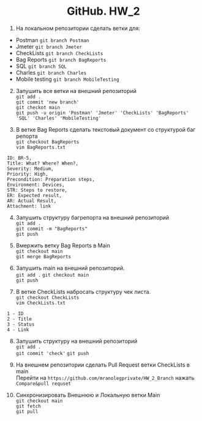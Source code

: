 <div align="center">

# GitHub. HW_2

</div>
  
1. На локальном репозитории сделать ветки для:  
- Postman `git branch Postman`
- Jmeter `git branch Jmeter`
- CheckLists `git branch CheckLists`
- Bag Reports `git branch BagReports`
- SQL `git branch SQL`
- Charles `git branch Charles`
- Mobile testing `git branch MobileTesting`

2. Запушить все ветки на внешний репозиторий  
`git add .`  
`git commit 'new branch'`  
`git checkot main`  
`git push -u origin 'Postman' 'Jmeter' 'CheckLists' 'BagReports' 'SQL' 'Charles' 'MobileTesting'`  

3. В ветке Bag Reports сделать текстовый документ со структурой баг репорта  
`git checkout BagReports`  
`vim BagReports.txt`  
```
ID: BR-5,
Title: What? Where? When?,
Severity: Medium,
Priority: High,
Precondition: Preparation steps,
Environment: Devices,
STR: Steps to restore,
ER: Expected result,
AR: Actual Result,
Attachment: link
```

4. Запушить структуру багрепорта на внешний репозиторий  
`git add .`  
`git commit -m "BagReports"`  
`git push`  

5. Вмержить ветку Bag Reports в Main  
`git checkout main`  
`git merge BagReports`

6. Запушить main на внешний репозиторий.  
`git add .`
`git checkout main`  
`git push`

7. В ветке CheckLists набросать структуру чек листа.  
`git checkout CheckLists`  
`vim CheckLists.txt`  
```
1 - ID
2 - Title
3 - Status
4 - Link
```

8. Запушить структуру на внешний репозиторий  
`git add .`  
`git commit 'check'` 
`git push`  

9. На внешнем репозитории сделать Pull Request ветки CheckLists в main  
Перейти на `https://github.com/mranolegprivate/HW_2_Branch` нажать `Compare&pull requset`

10. Синхронизировать Внешнюю и Локальную ветки Main  
`git checkout main`  
`git fetch`  
`git pull`
